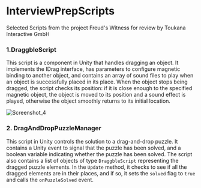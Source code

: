 # InterviewPrepScripts
Selected Scripts from the project Freud's Witness for review by Toukana Interactive GmbH

### 1.DraggbleScript

This script is a component in Unity that handles dragging an object. It implements the IDrag interface, has parameters to configure magnetic binding to another object, and contains an array of sound files to play when an object is successfully placed in its place. When the object stops being dragged, the script checks its position: if it is close enough to the specified magnetic object, the object is moved to its position and a sound effect is played, otherwise the object smoothly returns to its initial location.

![Screenshot_4](https://github.com/agatatelesh/InterviewPrepScripts/assets/41807041/bb6e17a6-5dfa-4fa4-a794-49274c5f53d6)

### 2. DragAndDropPuzzleManager

This script in Unity controls the solution to a drag-and-drop puzzle. It contains a Unity event to signal that the puzzle has been solved, and a boolean variable indicating whether the puzzle has been solved. The script also contains a list of objects of type `DraggbleScript` representing the dragged puzzle elements. In the `Update` method, it checks to see if all the dragged elements are in their places, and if so, it sets the `solved` flag to `true` and calls the `onPuzzleSolved` event.
